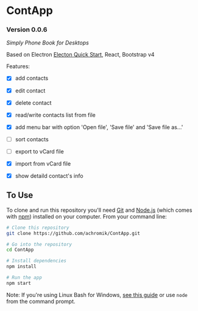 # ContApp
### Version 0.0.6

*Simply Phone Book for Desktops*

Based on Electron [Electon Quick Start](https://github.com/electron/electron-quick-start), React, Bootstrap v4

Features:
- [x] add contacts
- [x] edit contact
- [x] delete contact
- [x] read/write contacts list from file
- [x] add menu bar with option 'Open file', 'Save file' and 'Save file as...'
- [ ] sort contacts
- [ ] export to vCard file
- [x] import from  vCard file
- [x] show detaild contact's info


## To Use

To clone and run this repository you'll need [Git](https://git-scm.com) and [Node.js](https://nodejs.org/en/download/) (which comes with [npm](http://npmjs.com)) installed on your computer. From your command line:

```bash
# Clone this repository
git clone https://github.com/achromik/ContApp.git

# Go into the repository
cd ContApp

# Install dependencies
npm install

# Run the app
npm start
```

Note: If you're using Linux Bash for Windows, [see this guide](https://www.howtogeek.com/261575/how-to-run-graphical-linux-desktop-applications-from-windows-10s-bash-shell/) or use `node` from the command prompt.
